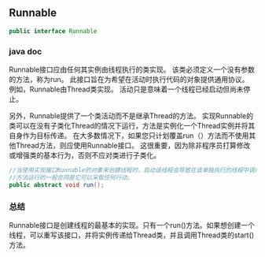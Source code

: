 ## Runnable	

```java
public interface Runnable
```

### java doc 

Runnable接口应由任何其实例由线程执行的类实现。 该类必须定义一个没有参数的方法，称为run。
此接口旨在为希望在活动时执行代码的对象提供通用协议。 例如，Runnable由Thread类实现。 活动只是意味着一个线程已经启动但尚未停止。

另外，Runnable提供了一个类活动而不是继承Thread的方法。 实现Runnable的类可以在没有子类化Thread的情况下运行，方法是实例化一个Thread实例并将其自身作为目标传递。 在大多数情况下，如果您只计划覆盖run（）方法而不使用其他Thread方法，则应使用Runnable接口。 这很重要，因为除非程序员打算修改或增强类的基本行为，否则不应对类进行子类化。





```java
//当使用实现接口Runnable的对象来创建线程时，启动该线程会导致在该单独执行的线程中调用该对象的run方法。
//方法运行的一般合同是它可以采取任何行动。
public abstract void run();
```

### 总结

Runnable接口是创建线程的最基本的实现。只有一个run()方法。如果想创建一个线程，可以重写该接口，并将实例传递给Thread类，并且调用Thread类的start()方法。